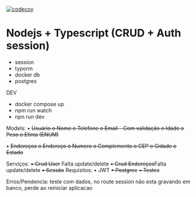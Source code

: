 [![codecov](https://codecov.io/gh/fdiogoc/creative-code-node-ts-typeorm/branch/main/graph/badge.svg?token=4537I8P7KR)](https://codecov.io/gh/fdiogoc/creative-code-node-ts-typeorm)

# Nodejs + Typescript (CRUD + Auth session)

- session
- typorm
- docker db
- postgres

DEV

- docker compose up
- npm run watch
- npn run dev

Models:
• ~~Usuário o Nome o Telefone o Email – Com validação o Idade o Peso o Etinia (ENUM)~~

• ~~Endereços o Endereço o Numero o Complemento o CEP o Cidade o Estado~~

Serviços:
~~• Crud User~~ Falta update/delete
~~• Crud Endereços~~Falta update/delete
~~• Sessão~~
Requisitos:
• JWT
~~• Postgree~~
~~• Testes~~

Erros/Pendencia:
teste com dados, no route
session não esta gravando em banco, perde ao reiniciar aplicacao
